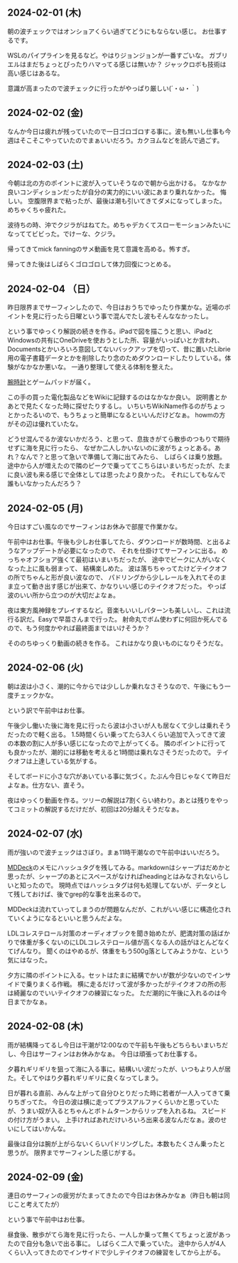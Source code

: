 ## 2024-02-01 (木)

朝の波チェックではオンショアくらい過ぎてどうにもならない感じ。
お仕事するです。

WSLのパイプラインを見るなど。やはりジョンジョンが一番すごいな。
ガブリエルはまだちょっとぴったりハマってる感じは無いか？
ジャックロボも技術は高い感じはあるな。

意識が高まったので波チェックに行ったがやっぱり厳しい(´・ω・｀)

## 2024-02-02 (金)

なんか今日は疲れが残っていたので一日ゴロゴロする事に。波も無いし仕事も今週はそこそこやっていたのでまぁいいだろう。カクヨムなどを読んで過ごす。

## 2024-02-03 (土)

今朝は北の方のポイントに波が入っていそうなので朝から出かける。
なかなか良いコンディションだったが自分の実力的にいい波にあまり乗れなかった。
悔しい。
空腹限界まで粘ったが、最後は潮も引いてきてダメになってしまった。めちゃくちゃ疲れた。

波待ちの時、沖でクジラがはねてた。めちゃデカくてスローモーションみたいになっててビビった。でけーな、クジラ。

帰ってきてmick fanningのサメ動画を見て意識を高める。怖すぎ。

帰ってきた後はしばらくゴロゴロして体力回復につとめる。

## 2024-02-04 （日）

昨日限界までサーフィンしたので、今日はおうちでゆったり作業かな。近場のポイントを見に行ったら日曜という事で混んでたし波もそんななかったし。

という事でゆっくり解説の続きを作る。iPadで図を描こうと思い、iPadとWindowsの共有にOneDriveを使おうとした所、容量がいっぱいとか言われ、Documentsとかいろいろ意図してないバックアップを切って、昔に置いたLibrie用の電子書籍データとかを削除したり念のためダウンロードしたりしている。体験がなかなか悪いな。
一通り整理して使える体制を整えた。

[腕時計](%E8%85%95%E6%99%82%E8%A8%88)とゲームパッドが届く。

この手の買った電化製品などをWikiに記録するのはなかなか良い。
説明書とかあとで見たくなった時に探せたりするし。
いちいちWikiName作るのがちょっとかったるいので、もうちょっと簡単になるといいんだけどなぁ。
howmの方がその辺は優れていたな。

どうせ混んでるか波ないかだろう、と思って、息抜きがてら散歩のつもりで期待せずに海を見に行ったら、
なぜか二人しかいないのに波がちょっとある。あれ？なんで？と思って急いで準備して海に出てみたら、
しばらくは乗り放題。
途中から人が増えたので隣のピークで乗っててこちらはいまいちだったが、たまに良い波も来る感じで全体としては思ったより良かった。
それにしてもなんで誰もいなかったんだろう？

## 2024-02-05 (月)

今日はすごい風なのでサーフィンはお休みで部屋で作業かな。

午前中はお仕事。午後も少しお仕事してたら、ダウンロードが数時間、と出るようなアップデートが必要になったので、
それを仕掛けてサーフィンに出る。
めっちゃオフショア強くて最初はいまいちだったが、
途中でピークに人がいなくなった上に風も弱まって、
結構楽しめた。
波は落ちちゃってたけどテイクオフの所でちゃんと形が良い波なので、
パドリングから少しレールを入れてそのまま立って動き出す感じが出来て、かなりいい感じのテイクオフだった。
やっぱ波のいい所から立つのが大切だよなぁ。

夜は東方風神録をプレイするなど。音楽もいいしパターンも美しいし、これは流行る訳だ。Easyで早苗さんまで行った。
射命丸でボム使わずに何回か死んでるので、もう何度かやれば最終面まではいけそうか？

そののちゆっくり動画の続きを作る。
これはかなり良いものになりそうだな。

## 2024-02-06 (火)

朝は波は小さく、潮的に今からでは少ししか乗れなさそうなので、午後にもう一度チェックかな。

という訳で午前中はお仕事。

午後少し働いた後に海を見に行ったら波は小さいが人も居なくて少しは乗れそうだったので軽く出る。
1.5時間くらい乗ってたら3人くらい追加で入ってきて波の本数の割に人が多い感じになったので上がってくる。
隣のポイントに行っても良かったが、潮的には移動を考えると1時間は乗れなさそうだったので。
テイクオフは上達している気がする。

そしてボードに小さな穴があいている事に気づく。たぶん今日じゃなくて昨日だよなぁ。仕方ない、直そう。

夜はゆっくり動画を作る。ツリーの解説は7割くらい終わり。あとは残りをやってコミットの解説するだけだが、初回は20分越えそうだなぁ。

## 2024-02-07 (水)

雨が強いので波チェックはさぼり。まぁ11時干潮なので午前中はいいだろう。

[MDDeck](MDDeck)のメモにハッシュタグを残してみる。markdownはシャープはだめかと思ったが、シャープのあとにスペースがなければheadingとはみなされないらしいと知ったので。
現時点ではハッシュタグは何も処理してないが、データとして残しておけば、後でgrep的な事を出来るので。

MDDeckは流れていってしまうのが問題なんだが、これがいい感じに構造化されていくようになるといいと思うんだよな。

LDLコレステロール対策のオーディオブックを聞き始めたが、肥満対策の話ばかりで体重が多くないのにLDLコレステロール値が高くなる人の話がほとんどなくてげんなり。
聞くのはやめるが、体重をもう500g落としてみようかな、という気にはなった。

夕方に隣のポイントに入る。セットはたまに結構でかいが数が少ないのでインサイドで乗りまくる作戦。
横に走るだけって波が多かったがテイクオフの所の形は綺麗なのでいいテイクオフの練習になった。
ただ潮的に午後に入れるのは今日までかなぁ。

## 2024-02-08 (木)

雨が結構降ってるし今日は干潮が12:00なので午前も午後もどちらもいまいちだし、今日はサーフィンはお休みかなぁ。
今日は頑張ってお仕事する。

夕暮れギリギリを狙って海に入る事に。結構いい波だったが、いつもより人が居た。そしてやはり夕暮れギリギリに良くなってしまう。

日が暮れる直前、みんな上がって自分ひとりだった時に若者が一人入ってきて乗りちぎってた。
今日の波は横に走ってプラスアルファくらいかと思っていたが、うまい奴が入るとちゃんとボトムターンからリップを入れるね。
スピードの付け方がうまい。
上手ければあれだけいろいろ出来る波なんだなぁ。波のせいにしてはいかんな。

最後は自分は腕が上がらないくらいパドリングした。本数もたくさん乗ったと思うが。
限界までサーフィンした感じがする。

## 2024-02-09 (金)

連日のサーフィンの疲労がたまってきたので今日はお休みかなぁ（昨日も朝は同じこと考えてたが）

という事で午前中はお仕事。

昼食後、散歩がてら海を見に行ったら、一人しか乗って無くてちょっと波があったので自分も急いで出る事に。
しばらく二人で乗っていた。
途中から人が4人くらい入ってきたのでインサイドで少しテイクオフの練習をしてから上がる。